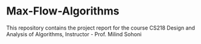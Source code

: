 # Max-Flow-Algorithms
This repository contains the project report for the course CS218 Design and Analysis of Algorithms, Instructor - Prof. Milind Sohoni
